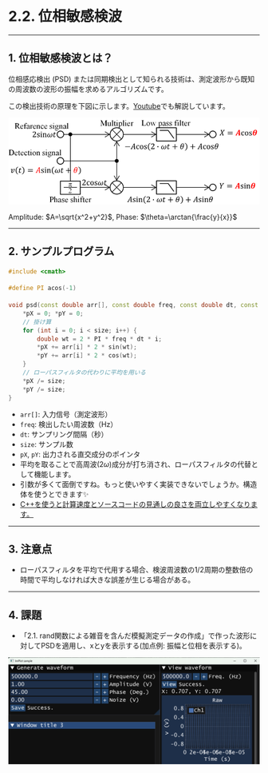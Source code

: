 # 2.2. 位相敏感検波

---

## 1. 位相敏感検波とは？
位相感応検出 (PSD) または同期検出として知られる技術は、測定波形から既知の周波数の波形の振幅を求めるアルゴリズムです。

この検出技術の原理を下図に示します。[Youtube](https://www.youtube.com/watch?v=pHyuB1YW4qY)でも解説しています。

![PSD](https://github.com/daigokk/LIA/blob/master/docs/images/PSD.png?raw=true)

Amplitude: $A=\sqrt{x^2+y^2}$, Phase: $\theta=\arctan{\frac{y}{x}}$

---

## 2. サンプルプログラム
```cpp
#include <cmath>

#define PI acos(-1)

void psd(const double arr[], const double freq, const double dt, const int size, double* pX, double* pY) {
    *pX = 0; *pY = 0;
    // 掛け算
    for (int i = 0; i < size; i++) {
        double wt = 2 * PI * freq * dt * i;
        *pX += arr[i] * 2 * sin(wt);
        *pY += arr[i] * 2 * cos(wt);
    }
    // ローパスフィルタの代わりに平均を用いる
    *pX /= size;
    *pY /= size;
}
```

- `arr[]`: 入力信号（測定波形）
- `freq`: 検出したい周波数（Hz）
- `dt`: サンプリング間隔（秒）
- `size`: サンプル数
- `pX`, `pY`: 出力される直交成分のポインタ
- 平均を取ることで高周波($2\omega$)成分が打ち消され、ローパスフィルタの代替として機能します。
- 引数が多くて面倒ですね。もっと使いやすく実装できないでしょうか。構造体を使うとできます✨
- [C++を使うと計算速度とソースコードの見通しの良さを両立しやすくなります。](https://github.com/daigokk/LIA/blob/master/LIA/Psd.h)

---

## 3. 注意点
- ローパスフィルタを平均で代用する場合、検波周波数の1/2周期の整数倍の時間で平均しなければ大きな誤差が生じる場合がある。

---

## 4. 課題
- 「2.1. rand関数による雑音を含んだ模擬測定データの作成」で作った波形に対してPSDを適用し、xとyを表示する(加点例: 振幅と位相を表示する)。

![Work](./images/signal_psd_01.png)
